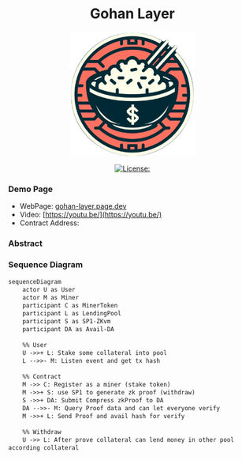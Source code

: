 # 

<div align="center">
<h1>Gohan Layer</h1>

<img src="./apps/web/src/assets/logo.png" width="50%" height="50%"></img>

[![License: ](https://img.shields.io/github/license/kidneyweakx/gohan-layer
)](./LICENSE)
</div>

### Demo Page
- WebPage: [gohan-layer.page.dev](https://gohan-layer.pages.dev/)
- Video: [https://youtu.be/](https://youtu.be/)
- Contract Address:


### Abstract
### Sequence Diagram
```mermaid
sequenceDiagram
    actor U as User
    actor M as Miner
    participant C as MinerToken
    participant L as LendingPool
    participant S as SP1-ZKvm
    participant DA as Avail-DA

    %% User 
    U ->>+ L: Stake some collateral into pool
    L -->>- M: Listen event and get tx hash
    
    %% Contract
    M ->> C: Register as a miner (stake token)
    M ->>+ S: use SP1 to generate zk proof (withdraw)
    S ->>+ DA: Submit Compress zkProof to DA
    DA -->>- M: Query Proof data and can let everyone verify
    M ->>+ L: Send Proof and avail hash for verify
    
    %% Withdraw
    U ->> L: After prove collateral can lend money in other pool according collateral
```

